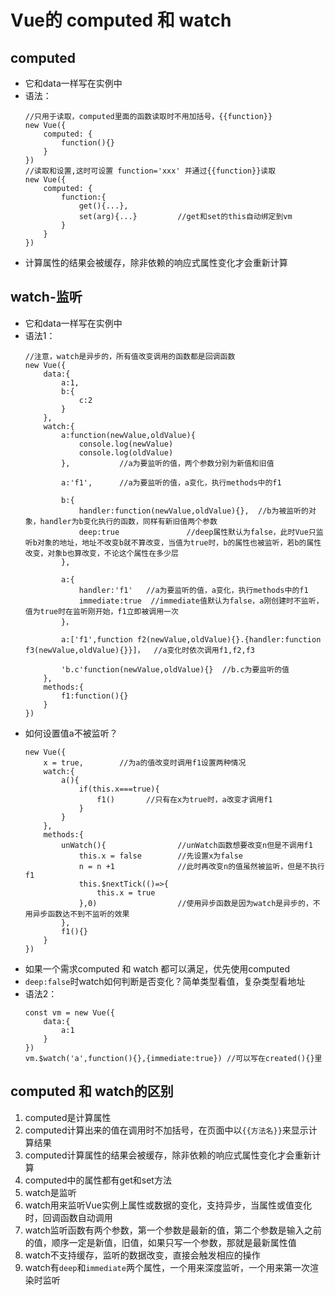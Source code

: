 # Vue的 computed 和 watch

## computed
- 它和data一样写在实例中
- 语法：
  ``````
  //只用于读取，computed里面的函数读取时不用加括号，{{function}}
  new Vue({
      computed: {
          function(){}
      }
  })
  //读取和设置,这时可设置 function='xxx' 并通过{{function}}读取
  new Vue({
      computed: {
          function:{
              get(){...},
              set(arg){...}         //get和set的this自动绑定到vm
          }
      }
  })
  ``````
- 计算属性的结果会被缓存，除非依赖的响应式属性变化才会重新计算

## watch-监听
- 它和data一样写在实例中
- 语法1：
  ``````
  //注意，watch是异步的，所有值改变调用的函数都是回调函数
  new Vue({
      data:{
          a:1,
          b:{
              c:2
          }
      },
      watch:{
          a:function(newValue,oldValue){
              console.log(newValue)
              console.log(oldValue)
          },           //a为要监听的值，两个参数分别为新值和旧值      
          
          a:'f1',      //a为要监听的值，a变化，执行methods中的f1
          
          b:{
              handler:function(newValue,oldValue){},  //b为被监听的对象，handler为b变化执行的函数，同样有新旧值两个参数
              deep:true               //deep属性默认为false，此时Vue只监听b对象的地址，地址不改变b就不算改变，当值为true时，b的属性也被监听，若b的属性改变，对象b也算改变，不论这个属性在多少层
          },
          
          a:{
              handler:'f1'   //a为要监听的值，a变化，执行methods中的f1
              immediate:true  //immediate值默认为false，a刚创建时不监听，值为true时在监听刚开始，f1立即被调用一次
          }，
          
          a:['f1',function f2(newValue,oldValue){}.{handler:function f3(newValue,oldValue){}}]，  //a变化时依次调用f1,f2,f3
          
          'b.c'function(newValue,oldValue){}  //b.c为要监听的值
      },
      methods:{
          f1:function(){}      
      }
  })
  ``````
- 如何设置值a不被监听？
  ``````
  new Vue({
      x = true,        //为a的值改变时调用f1设置两种情况
      watch:{
          a(){
              if(this.x===true){
                  f1()       //只有在x为true时，a改变才调用f1
              }
          }
      },
      methods:{
          unWatch(){                //unWatch函数想要改变n但是不调用f1
              this.x = false        //先设置x为false    
              n = n +1              //此时再改变n的值虽然被监听，但是不执行f1
              this.$nextTick(()=>{
                  this.x = true
              },0)                  //使用异步函数是因为watch是异步的，不用异步函数达不到不监听的效果
          },
          f1(){}
      }
  })
  ``````
- 如果一个需求computed 和 watch 都可以满足，优先使用computed
- `deep:false`时watch如何判断是否变化？简单类型看值，复杂类型看地址
- 语法2：
  ``````
  const vm = new Vue({
      data:{
          a:1
      }
  })
  vm.$watch('a',function(){},{immediate:true}) //可以写在created(){}里
  ``````

## computed 和 watch的区别
1. computed是计算属性
2. computed计算出来的值在调用时不加括号，在页面中以`{{方法名}}`来显示计算结果
3. computed计算属性的结果会被缓存，除非依赖的响应式属性变化才会重新计算
4. computed中的属性都有get和set方法
5. watch是监听
6. watch用来监听Vue实例上属性或数据的变化，支持异步，当属性或值变化时，回调函数自动调用
7. watch监听函数有两个参数，第一个参数是最新的值，第二个参数是输入之前的值，顺序一定是新值，旧值，如果只写一个参数，那就是最新属性值
8. watch不支持缓存，监听的数据改变，直接会触发相应的操作
9. watch有`deep`和`immediate`两个属性，一个用来深度监听，一个用来第一次渲染时监听
